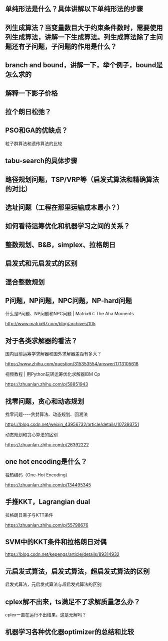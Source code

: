 ## 单纯形法是什么？具体讲解以下单纯形法的步骤

## 列生成算法？当变量数目大于约束条件数时，需要使用列生成算法，讲解一下生成算法。列生成算法除了主问题还有子问题，子问题的作用是什么？

## branch and bound，讲解一下，举个例子，bound是怎么求的

## 解释一下影子价格

## 拉个朗日松弛？

## PSO和GA的优缺点？

粒子群算法和遗传算法的比较

## tabu-search的具体步骤

## 路径规划问题，TSP/VRP等（启发式算法和精确算法的对比）

## 选址问题（工程在那里运输成本最小？）

## 如何看待运筹优化和机器学习之间的关系？

## 整数规划、B&B，simplex、拉格朗日

## 启发式和元启发式的区别



## 混合整数规划



## P问题，NP问题，NPC问题，NP-hard问题



什么是P问题、NP问题和NPC问题 | Matrix67: The Aha Moments

http://www.matrix67.com/blog/archives/105



## 对于各类求解器的看法？



国内目前运筹学求解器和国外求解器差距有多大？

https://www.zhihu.com/question/315353554/answer/1713105618



视频教程 | 用Python玩转运筹优化求解器IBM Cp

https://zhuanlan.zhihu.com/p/58851943

## 找零问题，贪心和动态规划

找零问题----贪婪算法、动态规划、回溯法

https://blog.csdn.net/weixin_43956732/article/details/107393751

动态规划和贪心算法的区别

https://zhuanlan.zhihu.com/p/26392222

## one hot encoding是什么？

独热编码（One-Hot Encoding）

https://zhuanlan.zhihu.com/p/134495345

## 手推KKT，Lagrangian dual

拉格朗日乘子与KTT条件

https://zhuanlan.zhihu.com/p/55798676

## SVM中的KKT条件和拉格朗日对偶

https://blog.csdn.net/kepengs/article/details/89314932

##  元启发式算法，启发式算法，超启发式算法的区别

启发式算法，元启发式算法与超启发式算法的区别

## cplex解不出来，ts满足不了求解质量怎么办？

cplex一直在运行不出结果，这是无解吗？

## 机器学习各种优化器optimizer的总结和比较